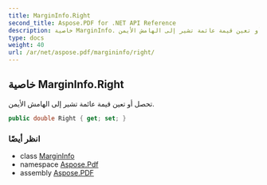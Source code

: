 ```yaml
---
title: MarginInfo.Right
second_title: Aspose.PDF for .NET API Reference
description: خاصية MarginInfo. تحصل أو تعين قيمة عائمة تشير إلى الهامش الأيمن
type: docs
weight: 40
url: /ar/net/aspose.pdf/margininfo/right/
---
```

## خاصية MarginInfo.Right

تحصل أو تعين قيمة عائمة تشير إلى الهامش الأيمن.

```csharp
public double Right { get; set; }
```

### انظر أيضًا

* class [MarginInfo](../)
* namespace [Aspose.Pdf](../../../aspose.pdf/)
* assembly [Aspose.PDF](../../../)